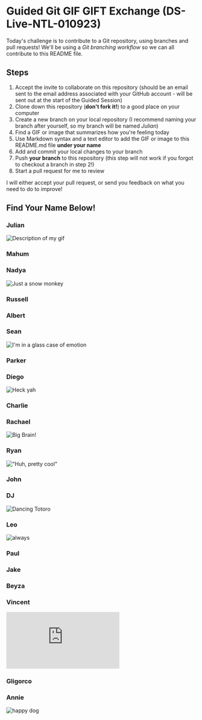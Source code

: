 # Guided Git GIF GIFT Exchange (DS-Live-NTL-010923)

Today's challenge is to contribute to a Git repository, using branches and pull requests! We'll be using a *Git branching workflow* so we can all contribute to this README file.

## Steps

1. Accept the invite to collaborate on this repository (should be an email sent to the email address associated with your GitHub account - will be sent out at the start of the Guided Session)
2. Clone down this repository (**don't fork it!**) to a good place on your computer
3. Create a new branch on your local repository (I recommend naming your branch after yourself, so my branch will be named _Julian_)
4. Find a GIF or image that summarizes how you're feeling today
5. Use Markdown syntax and a text editor to add the GIF or image to this README.md file **under your name**
6. Add and commit your local changes to your branch
7. Push **your branch** to this repository (this step will not work if you forgot to checkout a branch in step 2!)
8. Start a pull request for me to review

I will either accept your pull request, or send you feedback on what you need to do to improve!

## Find Your Name Below!

### Julian

![Description of my gif](https://media.giphy.com/media/J7KJ3R64Pv70I/giphy.gif)

### Mahum

### Nadya

![Just a snow monkey](https://media3.giphy.com/media/JUAL3wPvPPXEUbM2tx/giphy.gif)

### Russell

### Albert

### Sean

![I'm in a glass case of emotion](https://media.tenor.com/TvewqI9O5KEAAAAC/anchorman-upset.gif)

### Parker

### Diego
![Heck yah](https://media.giphy.com/media/CuuSHzuc0O166MRfjt/giphy.gif)

### Charlie

### Rachael

![Big Brain!](https://d3t3ozftmdmh3i.cloudfront.net/production/podcast_uploaded_nologo/2454513/2454513-1570719639731-bfdf3620a4e0d.jpg)

### Ryan

!["Huh, pretty cool"](https://media.giphy.com/media/XreQmk7ETCak0/giphy.gif)

### John

### DJ
![Dancing Totoro](https://media.tenor.com/REo804et_s0AAAAM/totoro.gif)

### Leo
![always](https://media.giphy.com/media/gABPLV4lJ5wsM/giphy.gif)
### Paul

### Jake

### Beyza

### Vincent
![YAY!!](https://gifdb.com/gif/happy-dance-emoji-stick-a5bd2ruy5cc43ijt.html)


### Gligorco

### Annie

![happy dog](https://giphy.com/explore/cat-and-computer)
